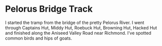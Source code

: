 # Pelorus Bridge Track

I started the tramp from the bridge of the pretty Pelorus River. I went through Captains Hut, Middy Hut, Roebuck Hut, Browning Hut, Hacked Hut and finished along the Aniseed Valley Road near Richmond. I’ve spotted common birds and hips of goats.
